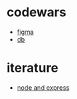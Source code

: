 # codewars

- [figma](https://www.figma.com/file/avcglC7Kg0KGlazPiuOJhu/clonewars)
- [db](https://dbdesigner.page.link/cKo6h3y71Kt9VGow7)
# iterature 
- [node and express](https://rutracker.org/forum/viewtopic.php?t=5627028)
